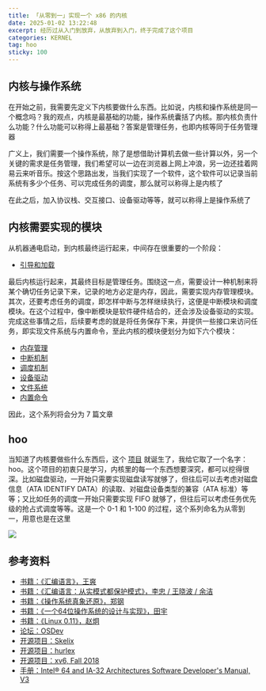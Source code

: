 ```yaml
---
title: 「从零到一」实现一个 x86 的内核
date: 2025-01-02 13:22:48
excerpt: 经历过从入门到放弃，从放弃到入门，终于完成了这个项目
categories: KERNEL
tag: hoo
sticky: 100
---
```


## 内核与操作系统

在开始之前，我需要先定义下内核要做什么东西。比如说，内核和操作系统是同一个概念吗？我的观点，内核是最基础的功能，操作系统囊括了内核。那内核负责什么功能？什么功能可以称得上最基础？答案是管理任务，也即内核等同于任务管理器

广义上，我们需要一个操作系统，除了是想借助计算机去做一些计算以外，另一个关键的需求是任务管理，我们希望可以一边在浏览器上网上冲浪，另一边还挂着网易云来听音乐。按这个思路出发，当我们实现了一个软件，这个软件可以记录当前系统有多少个任务、可以完成任务的调度，那么就可以称得上是内核了

在此之后，加入协议栈、交互接口、设备驱动等等，就可以称得上是操作系统了

## 内核需要实现的模块

从机器通电启动，到内核最终运行起来，中间存在很重要的一个阶段：

- [引导和加载](https://horbyn.github.io/2025/01/07/hoo-2/)

最后内核运行起来，其最终目标是管理任务。围绕这一点，需要设计一种机制来将某个确切任务记录下来，记录的地方必定是内存，因此，需要实现内存管理模块。其次，还要考虑任务的调度，即怎样中断与怎样继续执行，这便是中断模块和调度模块。在这个过程中，像中断模块是软件硬件结合的，还会涉及设备驱动的实现。完成这些事情之后，后续要考虑的就是将任务保存下来，并提供一些接口来访问任务，即实现文件系统与内置命令，至此内核的模块便划分为如下六个模块：

- [内存管理](https://horbyn.github.io/2025/01/30/hoo-3/)
- [中断机制](https://horbyn.github.io/2025/02/01/hoo-4/)
- [调度机制](https://horbyn.github.io/2025/02/04/hoo-5/)
- [设备驱动](https://horbyn.github.io/2025/02/05/hoo-6/)
- [文件系统](https://horbyn.github.io/2025/02/07/hoo-7/)
- [内置命令](https://horbyn.github.io/2025/02/10/hoo-8/)

因此，这个系列将会分为 7 篇文章

## hoo

当知道了内核要做些什么东西后，这个 [项目](https://github.com/horbyn/hoo) 就诞生了，我给它取了一个名字：hoo。这个项目的初衷只是学习，内核里的每一个东西想要深究，都可以挖得很深。比如磁盘驱动，一开始只需要实现磁盘读写就够了，但往后可以去考虑对磁盘信息（ATA IDENTIFY DATA）的读取、对磁盘设备类型的兼容（ATA 标准）等等；又比如任务的调度一开始只需要实现 FIFO 就够了，但往后可以考虑任务优先级的抢占式调度等等。这是一个 0-1 和 1-100 的过程，这个系列命名为从零到一，用意也是在这里

![](https://pic1.imgdb.cn/item/67c11732d0e0a243d4078e8f.gif)

## 参考资料

- [书籍：《汇编语言》，王爽](https://book.douban.com/subject/25726019//)
- [书籍：《汇编语言：从实模式都保护模式》，李忠 / 王晓波 / 余洁](https://book.douban.com/subject/20492528//)
- [书籍：《操作系统真象还原》，郑钢](https://book.douban.com/subject/26745156/)
- [书籍：《一个64位操作系统的设计与实现》，田宇](https://book.douban.com/subject/30222325/)
- [书籍：《Linux 0.11》，赵炯](https://mirror.math.princeton.edu/pub/oldlinux/download/clk011.pdf)
- [论坛：OSDev](https://wiki.osdev.org/Expanded_Main_Page)
- [开源项目：Skelix](http://skelix.net/skelixos/index_zh.html)
- [开源项目：hurlex](https://www.zhihu.com/question/22463820/answer/22394667)
- [开源项目：xv6, Fall 2018](https://pdos.csail.mit.edu/6.828/2018/schedule.html)
- [手册：Intel® 64 and IA-32 Architectures Software Developer's Manual, V3](https://www.intel.com/content/dam/www/public/us/en/documents/manuals/64-ia-32-architectures-software-developer-vol-3a-part-1-manual.pdf)

